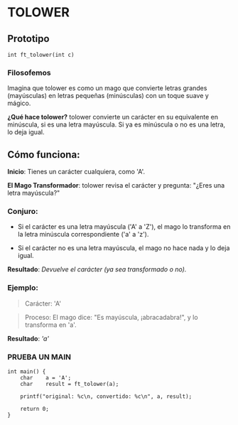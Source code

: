 # TOLOWER 
## Prototipo
``` int	ft_tolower(int c) ```

### Filosofemos
Imagina que tolower es como un mago que convierte letras grandes (mayúsculas) en letras pequeñas (minúsculas) con un toque suave y mágico.

**¿Qué hace tolower?**
tolower convierte un carácter en su equivalente en minúscula, si es una letra mayúscula. Si ya es minúscula o no es una letra, lo deja igual.

## Cómo funciona:
**Inicio**: Tienes un carácter cualquiera, como 'A'.

**El Mago Transformador**: tolower revisa el carácter y pregunta: "¿Eres una letra mayúscula?"

### Conjuro:

- Si el carácter es una letra mayúscula ('A' a 'Z'), el mago lo transforma en la letra minúscula correspondiente ('a' a 'z').

- Si el carácter no es una letra mayúscula, el mago no hace nada y lo deja igual.

**Resultado**: *Devuelve el carácter (ya sea transformado o no).*

### Ejemplo:
>Carácter: 'A'

>Proceso: El mago dice: "Es mayúscula, ¡abracadabra!", y lo transforma en 'a'.

**Resultado**: *'a'*

### PRUEBA UN MAIN
```
int main() {
	char	a = 'A';
	char	result = ft_tolower(a);

	printf("original: %c\n, convertido: %c\n", a, result);
	
	return 0;
}
```
